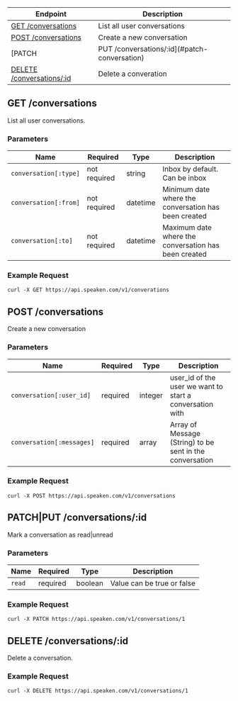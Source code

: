 |Endpoint|Description|
|--------|-----------|
|[GET /conversations](#get-conversation)| List all user conversations|
|[POST /conversations](#create-conversation)| Create a new conversation|
|[PATCH|PUT /conversations/:id](#patch-conversation)| Mark a conversation as read|
|[DELETE /conversations/:id](#delete-conversation)| Delete a converation|

## GET /conversations

List all user conversations.

### Parameters

|Name|Required|Type|Description|
|----|--------|----|-----------|
|```conversation[:type]```|not required|string|Inbox by default. Can be inbox|sentbox|
|```conversation[:from]```|not required|datetime|Minimum date where the conversation has been created|
|```conversation[:to]```|not required|datetime|Maximum date where the conversation has been created|


### Example Request

```curl -X GET https://api.speaken.com/v1/converations```


## POST /conversations

Create a new conversation

### Parameters

|Name|Required|Type|Description|
|----|--------|----|-----------|
|```conversation[:user_id]```|required|integer|user_id of the user we want to start a conversation with|
|```conversation[:messages]```|required|array|Array of Message (String) to be sent in the conversation|

### Example Request

```curl -X POST https://api.speaken.com/v1/conversations```


## PATCH|PUT /conversations/:id

Mark a conversation as read|unread

### Parameters

|Name|Required|Type|Description|
|----|--------|----|-----------|
|```read```|required|boolean|Value can be true or false|

### Example Request

```curl -X PATCH https://api.speaken.com/v1/conversations/1```


## DELETE /conversations/:id

Delete a conversation.

### Example Request

```curl -X DELETE https://api.speaken.com/v1/conversations/1```
